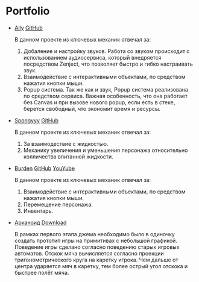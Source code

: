 # Portfolio

+ [Ally](https://turbolaser.itch.io/ally)  [GitHub](https://github.com/CrazyMidnightDisplayStudio/SibJamTemplate.git)

  В данном проекте из ключевых механик отвечал за:
  1. Добаление и настройку звуков. Работа со звуком происходит с использованием аудиосервиса, который внедряется посредством Zenject, что позволяет быстро и гибко настраивать звук.
  2. Взаимодействие с интерактивными объектами, по средством нажатия кнопки мыши.
  3. Popup система. Так же как и звук, Popup система реализована по средством сервиса. Важная особенность, что она работает без Canvas и при вызове нового popup, если есть в стеке, берется свободный, что экономит время и ресурсы.
     
+ [Spongyyy](https://turbolaser.itch.io/spongyyy)  [GitHub](https://github.com/DeFauste/IndiconGame.git)
  
   В данном проекте из ключевых механик отвечал за:
  1. За взаимодествие с жидкостью.
  2. Механику увеличения и уменьшения персонажа относительно колличества впитанной жидкости.
 
+ [Burden](https://turbolaser.itch.io/burden) [GitHub](https://github.com/erosrolf/GameOpenLab2024.git) [YouYube](https://www.youtube.com/watch?v=azuskidZ0tg&t=67s&ab_channel=TurboLaser3d)
  
  В данном проекте из ключевых механик отвечал за:
  1. Взаимодействие с интерактивными объектами, по средством нажатия кнопки мыши.
  2. Перемещение персонажа.
  3. Инвентарь.

+ [Арканоид](https://github.com/DeFauste/Arkanoid.git) [Download](https://github.com/DeFauste/Arkanoid/releases/tag/v1.0.0)
  
  В рамках первого этапа джема необходимо было в одиночку создать прототип игры на примитивах с небольшой графикой. Поведение игры сделано согласно поведению старых игровых автоматов. Отскок мяча вычисляется согласно проекции тригонометрического круга на каретку игрока. Чем дальше от центра ударяется мяч в каретку, тем более острый угол отскока и быстрее полёт мяча.
